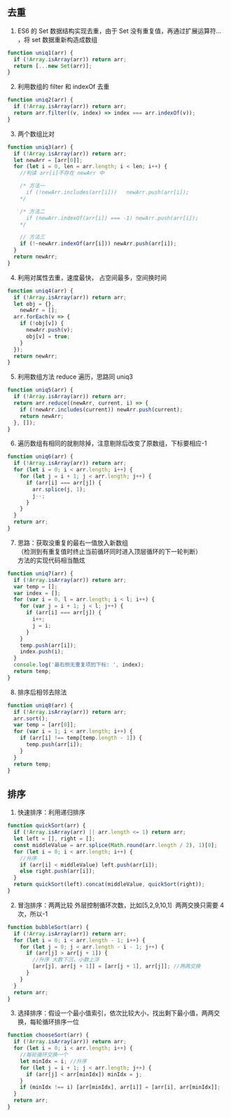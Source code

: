 ## 去重

1. ES6 的 Set 数据结构实现去重，由于 Set 没有重复值，再通过扩展运算符... ，将 set 数据重新构造成数组

```js
function uniq1(arr) {
  if (!Array.isArray(arr)) return arr;
  return [...new Set(arr)];
}
```

2. 利用数组的 filter 和 indexOf 去重

```js
function uniq2(arr) {
  if (!Array.isArray(arr)) return arr;
  return arr.filter((v, index) => index === arr.indexOf(v));
}
```

3.  两个数组比对

```js
function uniq3(arr) {
  if (!Array.isArray(arr)) return arr;
  let newArr = [arr[0]];
  for (let i = 0, len = arr.length; i < len; i++) {
    //判读 arr[i]不存在 newArr 中

    /* 方法一
      if (!newArr.includes(arr[i]))   newArr.push(arr[i]);
    */

    /* 方法二
      if (newArr.indexOf(arr[i]) === -1) newArr.push(arr[i]);
    */

    // 方法三
    if (!~newArr.indexOf(arr[i])) newArr.push(arr[i]);
  }
  return newArr;
}
```

4. 利用对属性去重，速度最快， 占空间最多，空间换时间

```js
function uniq4(arr) {
  if (!Array.isArray(arr)) return arr;
  let obj = {},
    newArr = [];
  arr.forEach(v => {
    if (!obj[v]) {
      newArr.push(v);
      obj[v] = true;
    }
  });
  return newArr;
}
```

5. 利用数组方法 reduce 遍历，思路同 uniq3

```js
function uniq5(arr) {
  if (!Array.isArray(arr)) return arr;
  return arr.reduce((newArr, current, i) => {
    if (!newArr.includes(current)) newArr.push(current);
    return newArr;
  }, []);
}
```

6.  遍历数组有相同的就剔除掉，注意剔除后改变了原数组，下标要相应-1

```js
function uniq6(arr) {
  if (!Array.isArray(arr)) return arr;
  for (let i = 0; i < arr.length; i++) {
    for (let j = i + 1; j < arr.length; j++) {
      if (arr[i] === arr[j]) {
        arr.splice(j, 1);
        j--;
      }
    }
  }
  return arr;
}
```

7. 思路：获取没重复的最右一值放入新数组  
   （检测到有重复值时终止当前循环同时进入顶层循环的下一轮判断）  
    方法的实现代码相当酷炫

```js
function uniq7(arr) {
  if (!Array.isArray(arr)) return arr;
  var temp = [];
  var index = [];
  for (var i = 0, l = arr.length; i < l; i++) {
    for (var j = i + 1; j < l; j++) {
      if (arr[i] === arr[j]) {
        i++;
        j = i;
      }
    }
    temp.push(arr[i]);
    index.push(i);
  }
  console.log('最右侧无重复项的下标: ', index);
  return temp;
}
```

8. 排序后相邻去除法

```js
function uniq8(arr) {
  if (!Array.isArray(arr)) return arr;
  arr.sort();
  var temp = [arr[0]];
  for (var i = 1; i < arr.length; i++) {
    if (arr[i] !== temp[temp.length - 1]) {
      temp.push(arr[i]);
    }
  }
  return temp;
}
```

<test />

## 排序

1. 快速排序：利用递归排序

```js
function quickSort(arr) {
  if (!Array.isArray(arr) || arr.length <= 1) return arr;
  let left = [], right = [];
  const middleValue = arr.splice(Math.round(arr.length / 2), 1)[0];
  for (let i = 0; i < arr.length; i++) {
    //升序
    if (arr[i] < middleValue) left.push(arr[i]);
    else right.push(arr[i]);
  }
  return quickSort(left).concat(middleValue, quickSort(right));
}
```

2. 冒泡排序：两两比较
   外层控制循环次数，比如[5,2,9,10,1]  两两交换只需要 4 次，所以-1

```js
function bubbleSort(arr) {
  if (!Array.isArray(arr)) return arr;
  for (let i = 0; i < arr.length - 1; i++) {
    for (let j = 0; j < arr.length - i - 1; j++) {
      if (arr[j] > arr[j + 1]) {
        //升序 大数下沉，小数上浮
        [arr[j], arr[j + 1]] = [arr[j + 1], arr[j]]; //两两交换
      }
    }
  }
  return arr;
}
```

3. 选择排序：假设一个最小值索引，依次比较大小，找出剩下最小值，两两交换，每轮循环排序一位

```js
function chooseSort(arr) {
  if (!Array.isArray(arr)) return arr;
  for (let i = 0; i < arr.length; i++) {
    //每轮循环交换一个
    let minIdx = i; //升序
    for (let j = i + 1; j < arr.length; j++) {
      if (arr[j] < arr[minIdx]) minIdx = j;
    }
    if (minIdx !== i) [arr[minIdx], arr[i]] = [arr[i], arr[minIdx]];
  }
  return arr;
}
```
